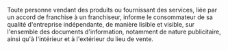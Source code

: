 
  
Toute personne vendant des produits ou fournissant des services, liée par un accord de franchise à un franchiseur, informe le consommateur de sa qualité d'entreprise indépendante, de manière lisible et visible, sur l'ensemble des documents d'information, notamment de nature publicitaire, ainsi qu'à l'intérieur et à l'extérieur du lieu de vente.

